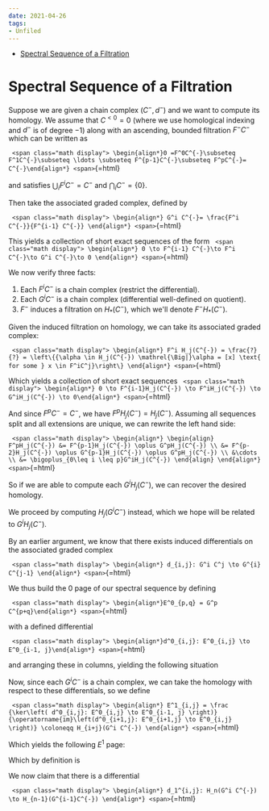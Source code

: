 ```yaml
---
date: 2021-04-26
tags:
- Unfiled
---
```


-   [Spectral Sequence of a Filtration](#spectral-sequence-of-a-filtration)














# Spectral Sequence of a Filtration

Suppose we are given a chain complex $(C^{-}, d^{-})$ and we want to compute its homology. We assume that $C^{<0} = 0$ (where we use homological indexing and $d^{-}$ is of degree $-1$) along with an ascending, bounded filtration $F^{-}C^{-}$ which can be written as

`
<span class="math display">
\begin{align*}0 =F^0C^{-}\subseteq F^1C^{-}\subseteq \ldots \subseteq F^{p-1}C^{-}\subseteq F^pC^{-}= C^{-}\end{align*}
<span>`{=html}

and satisfies $\bigcup_{i} F^i C^{-}= C^{-}$ and $\bigcap_{i} C^{-}= \left\{{0}\right\}$.

Then take the associated graded complex, defined by

`
<span class="math display">
\begin{align*}
G^i C^{-}= \frac{F^i C^{-}}{F^{i-1} C^{-}}
\end{align*}
<span>`{=html}

This yields a collection of short exact sequences of the form `
<span class="math display">
\begin{align*}
0 \to F^{i-1} C^{-}\to F^i C^{-}\to G^i C^{-}\to 0
\end{align*}
<span>`{=html}

We now verify three facts:

1.  Each $F^i C^{-}$ is a chain complex (restrict the differential).
2.  Each $G^i C^{-}$ is a chain complex (differential well-defined on quotient).
3.  $F^{-}$ induces a filtration on $H_*(C^{-})$, which we'll denote $F^{-}H_*(C^{-})$.

Given the induced filtration on homology, we can take its associated graded complex:

`
<span class="math display">
\begin{align*}
F^i H_j(C^{-}) = \frac{?}{?} = \left\{{\alpha \in H_j(C^{-}) \mathrel{\Big|}\alpha = [x] \text{ for some } x \in F^iC^j}\right\}
\end{align*}
<span>`{=html}

Which yields a collection of short exact sequences `
<span class="math display">
\begin{align*} 0 \to F^{i-1}H_j(C^{-}) \to F^iH_j(C^{-}) \to G^iH_j(C^{-}) \to 0\end{align*}
<span>`{=html}

And since $F^pC^{-}= C^{-}$, we have $F^pH_j(C^{-}) = H_j(C^{-})$. Assuming all sequences split and all extensions are unique, we can rewrite the left hand side:

`
<span class="math display">
\begin{align*}
\begin{align}
F^pH_j(C^{-}) &= F^{p-1}H_j(C^{-}) \oplus G^pH_j(C^{-}) \\
&= F^{p-2}H_j(C^{-}) \oplus G^{p-1}H_j(C^{-}) \oplus G^pH_j(C^{-}) \\
&\cdots \\
&= \bigoplus_{0\leq i \leq p}G^iH_j(C^{-})
\end{align}
\end{align*}
<span>`{=html}

So if we are able to compute each $G^iH_j(C^{-})$, we can recover the desired homology.

We proceed by computing $H_j(G^i C^{-})$ instead, which we hope will be related to $G^i H_j (C^{-})$.

By an earlier argument, we know that there exists induced differentials on the associated graded complex

`
<span class="math display">
\begin{align*}
d_{i,j}: G^i C^j \to G^{i} C^{j-1}
\end{align*}
<span>`{=html}

We thus build the 0 page of our spectral sequence by defining

`
<span class="math display">
\begin{align*}E^0_{p,q} = G^p C^{p+q}\end{align*}
<span>`{=html}

with a defined differential

`
<span class="math display">
\begin{align*}d^0_{i,j}: E^0_{i,j} \to E^0_{i-1, j}\end{align*}
<span>`{=html}

and arranging these in columns, yielding the following situation

Now, since each $G^i C^{-}$ is a chain complex, we can take the homology with respect to these differentials, so we define

`
<span class="math display">
\begin{align*}
E^1_{i,j} = \frac
{\ker\left( d^0_{i,j}: E^0_{i,j} \to E^0_{i-1, j} \right)}
{\operatorname{im}\left(d^0_{i+1,j}: E^0_{i+1,j} \to E^0_{i,j} \right)} \coloneqq H_{i+j}(G^i C^{-})
\end{align*}
<span>`{=html}

Which yields the following $E^1$ page:

Which by definition is

We now claim that there is a differential

`
<span class="math display">
\begin{align*}
d_1^{i,j}: H_n(G^i C^{-}) \to H_{n-1}(G^{i-1}C^{-})
\end{align*}
<span>`{=html}
